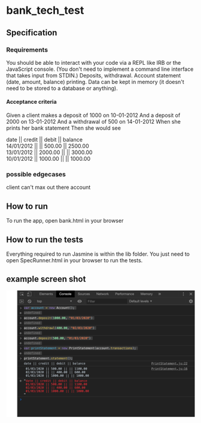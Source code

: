 # bank_tech_test

## Specification

### Requirements
You should be able to interact with your code via a REPL like IRB or the JavaScript console. (You don't need to implement a command line interface that takes input from STDIN.)
Deposits, withdrawal.
Account statement (date, amount, balance) printing.
Data can be kept in memory (it doesn't need to be stored to a database or anything).

#### Acceptance criteria
Given a client makes a deposit of 1000 on 10-01-2012
And a deposit of 2000 on 13-01-2012
And a withdrawal of 500 on 14-01-2012
When she prints her bank statement
Then she would see


date || credit || debit || balance  
14/01/2012 || || 500.00 || 2500.00  
13/01/2012 || 2000.00 || || 3000.00  
10/01/2012 || 1000.00 || || 1000.00  


### possible edgecases 

client can't max out there account

## How to run

To run the app, open bank.html in your browser

## How to run the tests
Everything required to run Jasmine is within the lib folder. You just need to open SpecRunner.html in your browser to run the tests.

## example screen shot
![alt text](https://github.com/blu3skies/bank_tech_test/blob/master/images/example.jpg "Logo Title Text 1")
